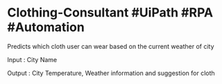 # Clothing-Consultant #UiPath #RPA #Automation

Predicts which cloth user can wear based on the current weather of city

Input : City Name

Output : City Temperature, Weather information and suggestion for cloth
